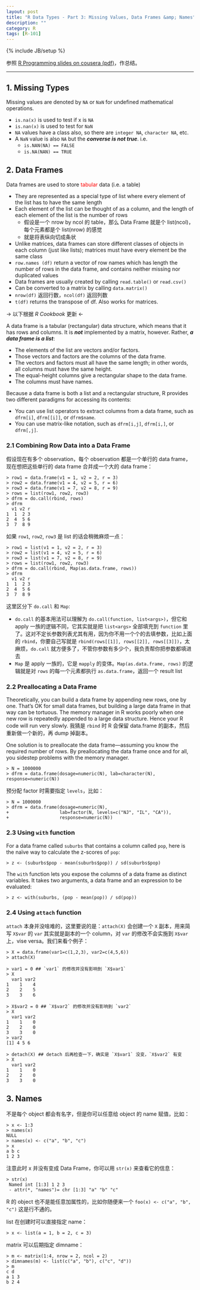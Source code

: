 ```yaml
---
layout: post
title: "R Data Types - Part 3: Missing Values, Data Frames &amp; Names"
description: ""
category: R
tags: [R-101]
---
```

{% include JB/setup %}

参照 [R Programming slides on cousera (pdf)](https://d396qusza40orc.cloudfront.net/rprog/lecture_slides/DataTypes.pdf)，作总结。

---

## 1. Missing Types

Missing values are denoted by `NA` or `NaN` for undefined mathematical operations.

* `is.na(x)` is used to test if x is `NA`
* `is.nan(x)` is used to test for `NaN`
* `NA` values have a class also, so there are `integer NA`, `character NA`, etc.
* A `NaN` value is also `NA` but the _**converse is not true**_. i.e.
	* `is.NAN(NA) == FALSE`
	* `is.NA(NAN) == TRUE`

## 2. Data Frames

Data frames are used to store <font color="red">tabular</font> data (i.e. a table)  

* They are represented as a special type of list where every element of the list has to have the same length
* Each element of the list can be thought of as a column, and the length of each element of the list is the number of rows
	* 假设是一个 nrow by ncol 的 table，那么 Data Frame 就是个 list(ncol)，每个元素都是个 list(nrow) 的感觉
	* 就是将表纵向切成条状
* Unlike matrices, data frames can store different classes of objects in each column (just like lists); matrices must have every element be the same class
* `row.names (df)` return a vector of row names which has length the number of rows in the data frame, and contains neither missing nor duplicated values
* Data frames are usually created by calling `read.table()` or `read.csv()`
* Can be converted to a matrix by calling `data.matrix()`
* `nrow(df)` 返回行数，`ncol(df)` 返回列数
* `t(df)` returns the transpose of df. Also works for matrices.

-> 以下根据 _R Cookbook_ 更新 <-

A data frame is a tabular (rectangular) data structure, which means that it has rows and columns. It is _**not**_ implemented by a matrix, however. Rather, _**a data frame is a list**_:

* The elements of the list are vectors and/or factors.
* Those vectors and factors are the columns of the data frame.
* The vectors and factors must all have the same length; in other words, all columns must have the same height.
* The equal-height columns give a rectangular shape to the data frame.
* The columns must have names.

Because a data frame is both a list and a rectangular structure, R provides two different paradigms for accessing its contents:

* You can use list operators to extract columns from a data frame, such as `dfrm[i]`, `dfrm[[i]]`, or `dfrm$name`.
* You can use matrix-like notation, such as `dfrm[i,j]`, `dfrm[i,]`, or `dfrm[,j]`.

### 2.1 Combining Row Data into a Data Frame

假设现在有多个 observation，每个 observation 都是一个单行的 data frame，现在想把这些单行的 data frame 合并成一个大的 data frame：

	> row1 = data.frame(v1 = 1, v2 = 2, r = 3)
	> row2 = data.frame(v1 = 4, v2 = 5, r = 6)
	> row3 = data.frame(v1 = 7, v2 = 8, r = 9)
	> rows = list(row1, row2, row3)
	> dfrm = do.call(rbind, rows)
	> dfrm
	  v1 v2 r
	1  1  2 3
	2  4  5 6
	3  7  8 9

如果 `row1`, `row2`, `row3` 是 list 的话会稍微麻烦一点：

	> row1 = list(v1 = 1, v2 = 2, r = 3)
	> row2 = list(v1 = 4, v2 = 5, r = 6)
	> row3 = list(v1 = 7, v2 = 8, r = 9)
	> rows = list(row1, row2, row3)
	> dfrm = do.call(rbind, Map(as.data.frame, rows))
	> dfrm
	  v1 v2 r
	1  1  2 3
	2  4  5 6
	3  7  8 9

这里区分下 `do.call` 和 `Map`:

* `do.call` 的基本用法可以理解为 `do.call(function, list<args>)`，但它和 apply 一族的逻辑不同，它其实就是把 `list<args>` 全部填充到 `function` 里了。这对不定长参数列表尤其有用，因为你不用一个个的去填参数，比如上面的 `rbind`，你要自己写就是 `rbind(rows[[1]], rows[[2]], rows[[3]])`，太麻烦，`do.call` 就方便多了，不管你参数有多少个，我负责帮你把参数都填进去
* `Map` 是 apply 一族的，它是 `mapply` 的变体。`Map(as.data.frame, rows)` 的逻辑就是对 `rows` 的每一个元素都执行 `as.data.frame`，返回一个 result list

### 2.2 Preallocating a Data Frame

Theoretically, you can build a data frame by appending new rows, one by one. That’s OK for small data frames, but building a large data frame in that way can be tortuous. The memory manager in R works poorly when one new row is repeatedly appended to a large data structure. Hence your R code will run very slowly. 我猜是 `rbind` 时 R 会保留 data.frame 的副本，然后重新做一个新的，再 dump 掉副本。

One solution is to preallocate the data frame—assuming you know the required number of rows. By preallocating the data frame once and for all, you sidestep problems with the memory manager.

	> N = 1000000
	> dfrm = data.frame(dosage=numeric(N), lab=character(N), response=numeric(N))
	
预分配 factor 时需要指定 `levels`，比如：

	> N = 1000000
	> dfrm = data.frame(dosage=numeric(N),
	+ 					lab=factor(N, levels=c("NJ", "IL", "CA")),
	+ 					response=numeric(N))
	
### 2.3 Using `with` function

For a data frame called `suburbs` that contains a column called `pop`, here is the naïve way to calculate the z-scores of `pop`:

	> z <- (suburbs$pop - mean(suburbs$pop)) / sd(suburbs$pop)
	
The `with` function lets you expose the columns of a data frame as distinct variables. It takes two arguments, a data frame and an expression to be evaluated:

	> z <- with(suburbs, (pop - mean(pop)) / sd(pop))
	
### 2.4 Using `attach` function

`attach` 本身并没啥难的，这里要说的是：`attach(X)` 会创建一个 `X` 副本，用来简写 `X$var` 的 `var` 其实就是副本的一个 column，对 `var` 的修改不会实施到 `X$var` 上，vise versa。我们来看个例子：

	> X = data.frame(var1=c(1,2,3), var2=c(4,5,6))
	> attach(X)
	
	> var1 = 0 ## `var1` 的修改并没有影响到 `X$var1`
	> X
	  var1 var2
	1    1    4
	2    2    5
	3    3    6
	
	> X$var2 = 0 ## `X$var2` 的修改并没有影响到 `var2`
	> X
	  var1 var2
	1    1    0
	2    2    0
	3    3    0
	> var2
	[1] 4 5 6
	
	> detach(X) ## detach 后再检查一下，确实是 `X$var1` 没变，`X$var2` 有变
	> X
	  var1 var2
	1    1    0
	2    2    0
	3    3    0

## 3. Names

不是每个 object 都会有名字，但是你可以任意给 object 的 name 赋值，比如：

	> x <- 1:3
	> names(x)
	NULL
	> names(x) <- c("a", "b", "c")
	> x
	a b c
	1 2 3
	
注意此时 x 并没有变成 Data Frame，你可以用 `str(x)` 来查看它的信息：

	> str(x)
	 Named int [1:3] 1 2 3
	 - attr(*, "names")= chr [1:3] "a" "b" "c"
	 
R 的 object 也不是能任意加属性的，比如你随便来一个 `foo(x) <- c("a", "b", "c")` 这是行不通的。  

list 在创建时可以直接指定 name：

	> x <- list(a = 1, b = 2, c = 3)
	
matrix 可以后期指定 dimname：

	> m <- matrix(1:4, nrow = 2, ncol = 2)
	> dimnames(m) <- list(c("a", "b"), c("c", "d"))
	> m
	c d
	a 1 3
	b 2 4